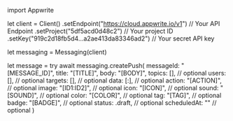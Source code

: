 import Appwrite

let client = Client()
    .setEndpoint("https://cloud.appwrite.io/v1") // Your API Endpoint
    .setProject("5df5acd0d48c2") // Your project ID
    .setKey("919c2d18fb5d4...a2ae413da83346ad2") // Your secret API key

let messaging = Messaging(client)

let message = try await messaging.createPush(
    messageId: "[MESSAGE_ID]",
    title: "[TITLE]",
    body: "[BODY]",
    topics: [], // optional
    users: [], // optional
    targets: [], // optional
    data: [:], // optional
    action: "[ACTION]", // optional
    image: "[ID1:ID2]", // optional
    icon: "[ICON]", // optional
    sound: "[SOUND]", // optional
    color: "[COLOR]", // optional
    tag: "[TAG]", // optional
    badge: "[BADGE]", // optional
    status: .draft, // optional
    scheduledAt: "" // optional
)

